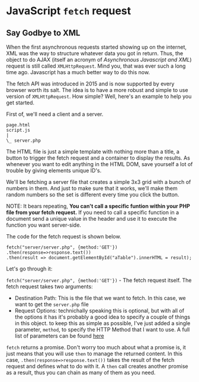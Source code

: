 # JavaScript `fetch` request

## Say Godbye to XML

When the first asynchronous requests started showing up on the internet, XML was the way to structure whatever data you got in return. Thus, the object to do AJAX (itself an acronym of _Asynchronous Javascript and XML_) request is still called `XMLHttpRequest`. Mind you, that was ever such a long time ago. Javascript has a much better way to do this now.

The fetch API was introduced in 2015 and is now supported by every browser worth its salt. The idea is to have a more robust and simple to use version of `XMLHttpRequest`. How simple? Well, here's an example to help you get started.

First of, we'll need a client and a server. 

```
page.html
script.js
|
\_ server.php
```
The HTML file is just a simple template with nothing more than a title, a button to trigger the fetch request and a container to display the results. As whenever you want to edit anything in the HTML DOM, save yourself a lot of trouble by giving elements unique ID's.

We'll be fetching a server file that creates a simple 3x3 grid with a bunch of numbers in them. And just to make sure that it works, we'll make them random numbers so the set is different every time you click the button.

NOTE: It bears repeating, **You can't call a specific funtion within your PHP file from your fetch request.** If you need to call a specific function in a document send a unique value in the header and use it to execute the function you want server-side.

The code for the fetch request is shown below.

```
fetch("server/server.php", {method:'GET'})
.then(response=>response.text())
.then(result => document.getElementById("aTable").innerHTML = result);
```

Let's go through it:

`fetch("server/server.php", {method:'GET'})` - The fetch request itself. The fetch request takes two arguments:

 - Destination Path: This is the file that we want to fetch. In this case, we want to get the `server.php` file
 - Request Options: technichally speaking this is optional, but with all of the options it has it's probably a good idea to specify a couple of things in this object. to keep this as simple as possible, I've just added a single parameter, `method`, to specify the HTTP Method that I want to use. A full list of parameters can be found [here](https://developer.mozilla.org/en-US/docs/Web/API/fetch)

`fetch` returns a promise. Don't worry too much about what a promise is, it just means that you will use `then` to manage the returned content. In this case, `.then(response=>response.text())` takes the result of the fetch request and defines what to do with it. A `then` call creates another promise as a result, thus you can chain as many of them as you need.
